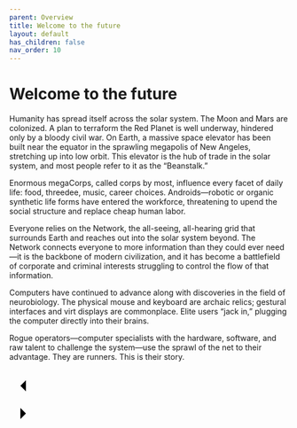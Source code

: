 ```yaml
---
parent: Overview
title: Welcome to the future
layout: default
has_children: false
nav_order: 10
---
```

# Welcome to the future

Humanity has spread itself across the solar system. The Moon and Mars are colonized. A plan to terraform the Red Planet is well underway, hindered only by a bloody civil war. On Earth, a massive space elevator has been built near the equator in the sprawling megapolis of New Angeles, stretching up into low orbit. This elevator is the hub of trade in the solar system, and most people refer to it as the “Beanstalk.”
  
Enormous megaCorps, called corps by most, influence every facet of daily life: food, threedee, music, career choices. Androids—robotic or organic synthetic life forms have entered the workforce, threatening to upend the social structure and replace cheap human labor.
  
Everyone relies on the Network, the all-seeing, all-hearing grid that surrounds Earth and reaches out into the solar system beyond. The Network connects everyone to more information than they could ever need—it is the backbone of modern civilization, and it has become a battlefield of corporate and criminal interests struggling to control the flow of that information.
  
Computers have continued to advance along with discoveries in the field of neurobiology. The physical mouse and keyboard are archaic relics; gestural interfaces and virt displays are commonplace. Elite users “jack in,” plugging the computer directly into their brains.
  
Rogue operators—computer specialists with the hardware, software, and raw talent to challenge the system—use the sprawl of the net to their advantage. They are runners. This is their story.


<div class="nav-buttons">
  <!-- Previous Button -->
  <a href="/docs/about" class="nav-button" aria-label="Previous page">
    <div class="nav-item">
      <svg xmlns="http://www.w3.org/2000/svg" width="50" height="50" viewBox="0 0 50 50">
        <path d="M30 20L20 30L30 40" />
      </svg>
    </div>
  </a>

  <!-- Next Button -->
  <a href="/docs/game_overview" class="nav-button" aria-label="Next page">
    <div class="nav-item">
      <svg xmlns="http://www.w3.org/2000/svg" width="50" height="50" viewBox="0 0 50 50">
        <path d="M20 20L30 30L20 40" />
      </svg>
    </div>
  </a>
</div>

